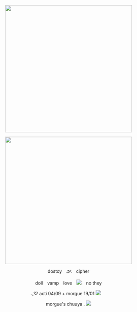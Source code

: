 <p align="center"> <img src="https://64.media.tumblr.com/bcd0c1baa85007b17a0a334e7fb1c7a1/40413f7e689c669e-a9/s2048x3072/96efdf7b975ccf6b26e2929c48aa1dc77f899347.pnj"width="400">

<p align="center"> <img src="https://media.discordapp.net/attachments/964582802521735208/1204771146646683709/image.png?ex=65d5f190&is=65c37c90&hm=5d92e7c5ded286dd3a25d7097aac1ab6163853e5fd3dd3185a2b4ba642761ad5&=&format=webp&quality=lossless&width=918&height=525" width="400">
<p align="center"> dostoy⠀ ౨ৎ⠀ cipher

<p align="center"> doll⠀ vamp⠀ love⠀ <img src="https://cdn.discordapp.com/emojis/1148420707009691738.gif?size=96&quality=lossless">⠀ no they

<p align="center"> ◟♡ acti 04/09 + morgue 19/01 <img src="https://caterpie.crd.co/assets/images/gallery35/23ad5a8a.gif?v=31fdc6f6">
⠀
<p align="center">morgue's chuuya . <img src="https://media.discordapp.net/attachments/860333357169508355/1161884959775146004/WINE_GLASS.gif?ex=6539ecb1&is=652777b1&hm=8d86d7e0b363c6a069603323c0c0b91bfb52d1c96360b63b868acb26c735c419&=">



